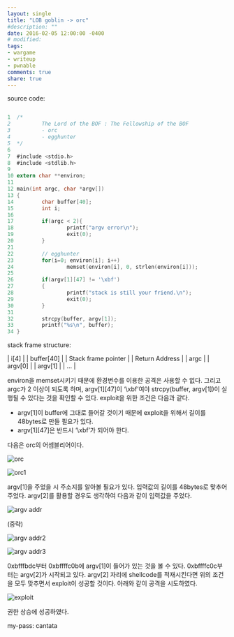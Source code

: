 ```yaml
---
layout: single
title: "LOB goblin -> orc"
#description: ""
date: 2016-02-05 12:00:00 -0400
# modified: 
tags: 
- wargame
- writeup
- pwnable
comments: true
share: true
---
```


source code:

```c

1  ﻿/*
2          The Lord of the BOF : The Fellowship of the BOF
3          - orc
4          - egghunter
5  */
6  
7  #include <stdio.h>
8  #include <stdlib.h>
9  
10 extern char **environ;
11 
12 main(int argc, char *argv[])
13 {
14         char buffer[40];
15         int i;
16 
17         if(argc < 2){
18                 printf("argv error\n");
19                 exit(0);
20         }
21 
22         // egghunter
23         for(i=0; environ[i]; i++)
24                 memset(environ[i], 0, strlen(environ[i]));
25 
26         if(argv[1][47] != '\xbf')
27         {
28                 printf("stack is still your friend.\n");
29                 exit(0);
30         }
31 
32         strcpy(buffer, argv[1]);
33         printf("%s\n", buffer);
34 }

```

stack frame structure:

| i[4] |
| buffer[40] |
| Stack frame pointer |
| Return Address |
| argc |
| argv[0] |
| argv[1] |
| … |

environ을 memset시키기 때문에 환경변수를 이용한 공격은 사용할 수 없다. 그리고 argc가 2 이상이 되도록 하며, argv[1][47]이 ‘\xbf’여야 strcpy(buffer, argv[1])이 실행될 수 있다는 것을 확인할 수 있다. exploit을 위한 조건은 다음과 같다.
- argv[1]이 buffer에 그대로 들어갈 것이기 때문에 exploit을 위해서 길이를 48bytes로 만들 필요가 있다.
- argv[1][47]은 반드시 ‘\xbf’가 되어야 한다.

다음은 orc의 어셈블리어이다.

![orc]({{site.url}}{{site.baseurl}}/assets/images/2016-02-05-LOB-04/0.png)

![orc1]({{site.url}}{{site.baseurl}}/assets/images/2016-02-05-LOB-04/1.png)

argv[1]을 주었을 시 주소지를 알아볼 필요가 있다. 입력값의 길이를 48bytes로 맞추어 주었다. argv[2]를 활용할 경우도 생각하여 다음과 같이 입력값을 주었다.

![argv addr]({{site.url}}{{site.baseurl}}/assets/images/2016-02-05-LOB-04/2.png)

(중략)

![argv addr2]({{site.url}}{{site.baseurl}}/assets/images/2016-02-05-LOB-04/3.png)

![argv addr3]({{site.url}}{{site.baseurl}}/assets/images/2016-02-05-LOB-04/4.png)

0xbfffbdc부터 0xbffffc0b에 argv[1]이 들어가 있는 것을 볼 수 있다. 0xbffffc0c부터는 argv[2]가 시작되고 있다. argv[2] 자리에 shellcode를 적재시킨다면 위의 조건을 모두 맞추면서 exploit이 성공할 것이다. 아래와 같이 공격을 시도하였다.

![exploit]({{site.url}}{{site.baseurl}}/assets/images/2016-02-05-LOB-04/5.png)

권한 상승에 성공하였다.


my-pass: cantata